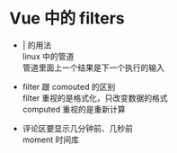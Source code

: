 # Vue 中的 filters  

- | 的用法  
  linux 中的管道  
  管道里面上一个结果是下一个执行的输入  

- filter 跟 comouted 的区别  
  filter 重视的是格式化，只改变数据的格式  
  computed 重视的是重新计算  

- 评论区要显示几分钟前、几秒前  
  moment 时间库